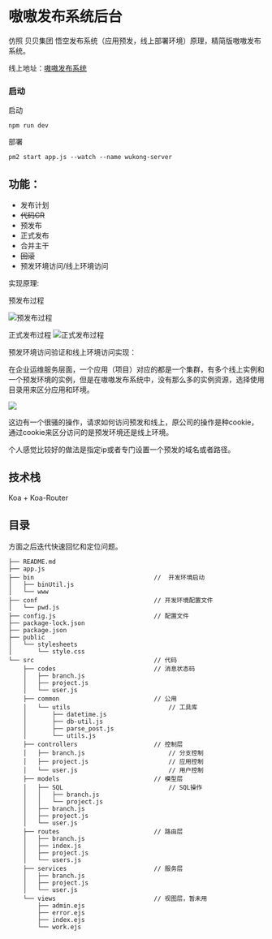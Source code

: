 # 嗷嗷发布系统后台
仿照 贝贝集团 悟空发布系统（应用预发，线上部署环境）原理，精简版嗷嗷发布系统。

线上地址：[嗷嗷发布系统](http://wukong.xiaao.xin)

### 启动
启动
```
npm run dev
```

部署
```
pm2 start app.js --watch --name wukong-server
```

## 功能：

- 发布计划
- ~~代码CR~~
- 预发布
- 正式发布
- 合并主干
- ~~回滚~~
- 预发环境访问/线上环境访问

实现原理:

预发布过程

![预发布过程](https://img.xiaao.xin/image/M00/00/01/L2Kexl6BxXWADScpAAJD4SsY76I026.png)

正式发布过程
![正式发布过程](https://img.xiaao.xin/image/M00/00/01/L2Kexl6BxeSAcombAAE9xV4-VCM177.png)

预发环境访问验证和线上环境访问实现：

在企业运维服务层面，一个应用（项目）对应的都是一个集群，有多个线上实例和一个预发环境的实例，但是在嗷嗷发布系统中，没有那么多的实例资源，选择使用目录用来区分应用和环境。

![](https://img.xiaao.xin/image/M00/00/01/L2Kexl6ByJWAFefrAAIoDu1UjMo644.png)

这边有一个很骚的操作，请求如何访问预发和线上，原公司的操作是种cookie，通过cookie来区分访问的是预发环境还是线上环境。

个人感觉比较好的做法是指定ip或者专门设置一个预发的域名或者路径。

## 技术栈

Koa + Koa-Router

## 目录
方面之后迭代快速回忆和定位问题。

```
├── README.md
├── app.js
├── bin                                 //  开发环境启动
│   ├── binUtil.js
│   └── www
├── conf                                // 开发环境配置文件
│   └── pwd.js
├── config.js                           // 配置文件
├── package-lock.json
├── package.json
├── public
│   └── stylesheets
│       └── style.css
└── src                                 // 代码
    ├── codes                           // 消息状态码
    │   ├── branch.js
    │   ├── project.js
    │   └── user.js
    ├── common                          // 公用
    │   └── utils                           // 工具库
    │       ├── datetime.js
    │       ├── db-util.js
    │       ├── parse_post.js
    │       └── utils.js
    ├── controllers                     // 控制层
    │   ├── branch.js                       // 分支控制
    │   ├── project.js                      // 应用控制
    │   └── user.js                         // 用户控制
    ├── models                          // 模型层
    │   ├── SQL                             // SQL操作
    │   │   ├── branch.js
    │   │   └── project.js
    │   ├── branch.js
    │   ├── project.js
    │   └── user.js
    ├── routes                          // 路由层
    │   ├── branch.js
    │   ├── index.js
    │   ├── project.js
    │   └── users.js
    ├── services                        // 服务层
    │   ├── branch.js
    │   ├── project.js
    │   └── user.js
    └── views                           // 视图层，暂未用
        ├── admin.ejs
        ├── error.ejs
        ├── index.ejs
        └── work.ejs
```



